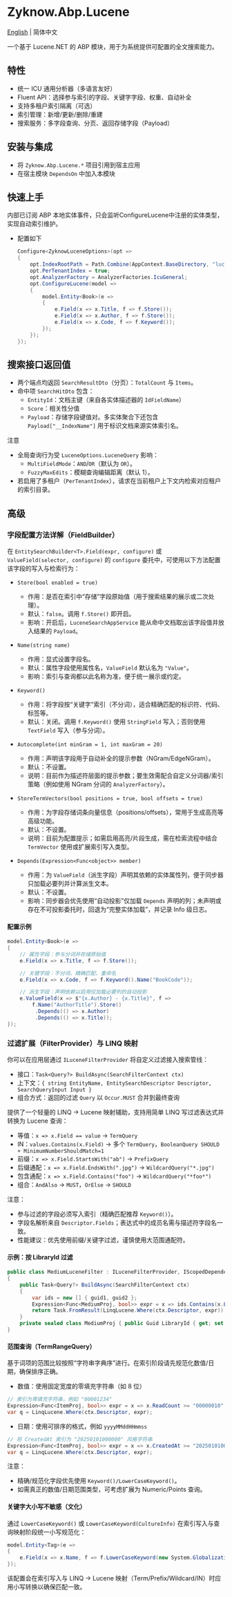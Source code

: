 # Zyknow.Abp.Lucene

[English](README.md) | 简体中文

一个基于 Lucene.NET 的 ABP 模块，用于为系统提供可配置的全文搜索能力。

## 特性

- 统一 ICU 通用分析器（多语言友好）
- Fluent API：选择参与索引的字段、关键字字段、权重、自动补全
- 支持多租户索引隔离（可选）
- 索引管理：新增/更新/删除/重建
- 搜索服务：多字段查询、分页、返回存储字段（Payload）

## 安装与集成

- 将 `Zyknow.Abp.Lucene.*` 项目引用到宿主应用
- 在宿主模块 `DependsOn` 中加入本模块

## 快速上手

内部已订阅 ABP 本地实体事件，只会监听ConfigureLucene中注册的实体类型，实现自动索引维护。

* 配置如下
    ```csharp
    Configure<ZyknowLuceneOptions>(opt =>
    {
        opt.IndexRootPath = Path.Combine(AppContext.BaseDirectory, "lucene-index");
        opt.PerTenantIndex = true;
        opt.AnalyzerFactory = AnalyzerFactories.IcuGeneral;
        opt.ConfigureLucene(model =>
        {
            model.Entity<Book>(e =>
            {
                e.Field(x => x.Title, f => f.Store());
                e.Field(x => x.Author, f => f.Store());
                e.Field(x => x.Code, f => f.Keyword());
            });
        });
    });
    ```

## 搜索接口返回值

- 两个端点均返回 `SearchResultDto`（分页）：`TotalCount` 与 `Items`。
- 命中项 `SearchHitDto` 包含：
  - `EntityId`：文档主键（来自各实体描述器的 `IdFieldName`）
  - `Score`：相关性分值
  - `Payload`：存储字段键值对。多实体聚合下还包含 `Payload["__IndexName"]` 用于标识文档来源实体索引名。

注意

- 全局查询行为受 `LuceneOptions.LuceneQuery` 影响：
  - `MultiFieldMode`：`AND`/`OR`（默认为 `OR`）。
  - `FuzzyMaxEdits`：模糊查询编辑距离（默认 1）。
- 若启用了多租户（`PerTenantIndex`），请求在当前租户上下文内检索对应租户的索引目录。

## 高级

### 字段配置方法详解（FieldBuilder）

在 `EntitySearchBuilder<T>.Field(expr, configure)` 或 `ValueField(selector, configure)` 的 `configure` 委托中，可使用以下方法配置该字段的写入与检索行为：

- `Store(bool enabled = true)`

  - 作用：是否在索引中“存储”字段原始值（用于搜索结果的展示或二次处理）。
  - 默认：`false`。调用 `f.Store()` 即开启。
  - 影响：开启后，`LuceneSearchAppService` 能从命中文档取出该字段值并放入结果的 `Payload`。

- `Name(string name)`

  - 作用：显式设置字段名。
  - 默认：属性字段使用属性名，`ValueField` 默认名为 `"Value"`。
  - 影响：索引与查询都以此名称为准，便于统一展示或约定。

- `Keyword()`

  - 作用：将字段按“关键字”索引（不分词），适合精确匹配的标识符、代码、标签等。
  - 默认：关闭。调用 `f.Keyword()` 使用 `StringField` 写入；否则使用 `TextField` 写入（参与分词）。

- `Autocomplete(int minGram = 1, int maxGram = 20)`

  - 作用：声明该字段用于自动补全的提示参数（NGram/EdgeNGram）。
  - 默认：不设置。
  - 说明：目前作为描述符层面的提示参数；要生效需配合自定义分词器/索引策略（例如使用 NGram 分词的 `AnalyzerFactory`）。

- `StoreTermVectors(bool positions = true, bool offsets = true)`

  - 作用：为字段存储词条向量信息（positions/offsets），常用于生成高亮等高级功能。
  - 默认：不设置。
  - 说明：目前为配置提示；如需启用高亮/片段生成，需在检索流程中结合 `TermVector` 使用或扩展索引写入类型。

- `Depends(Expression<Func<object>> member)`
  - 作用：为 `ValueField`（派生字段）声明其依赖的实体属性列，便于同步器只加载必要列并计算派生文本。
  - 默认：不设置。
  - 影响：同步器会优先使用“自动投影”仅加载 `Depends` 声明的列；未声明或存在不可投影委托时，回退为“完整实体加载”，并记录 Info 级日志。

#### 配置示例

```csharp
model.Entity<Book>(e =>
{
    // 属性字段：参与分词并存储原始值
    e.Field(x => x.Title, f => f.Store());

    // 关键字段：不分词、精确匹配、重命名
    e.Field(x => x.Code, f => f.Keyword().Name("BookCode"));

    // 派生字段：声明依赖以启用仅加载必要列的自动投影
    e.ValueField(x => $"{x.Author} - {x.Title}", f =>
        f.Name("AuthorTitle").Store()
         .Depends(() => x.Author)
         .Depends(() => x.Title));
});
```

### 过滤扩展（FilterProvider）与 LINQ 映射

你可以在应用层通过 `ILuceneFilterProvider` 将自定义过滤接入搜索管线：

- 接口：`Task<Query?> BuildAsync(SearchFilterContext ctx)`
- 上下文：`{ string EntityName, EntitySearchDescriptor Descriptor, SearchQueryInput Input }`
- 组合方式：返回的过滤 `Query` 以 `Occur.MUST` 合并到最终查询

提供了一个轻量的 LINQ → Lucene 映射辅助，支持用简单 LINQ 写过滤表达式并转换为 Lucene 查询：

- 等值：`x => x.Field == value` → `TermQuery`
- IN：`values.Contains(x.Field)` → 多个 `TermQuery`，`BooleanQuery SHOULD + MinimumNumberShouldMatch=1`
- 前缀：`x => x.Field.StartsWith("ab")` → `PrefixQuery`
- 后缀通配：`x => x.Field.EndsWith(".jpg")` → `WildcardQuery("*.jpg")`
- 包含通配：`x => x.Field.Contains("foo")` → `WildcardQuery("*foo*")`
- 组合：`AndAlso` → `MUST`，`OrElse` → `SHOULD`

注意：

- 参与过滤的字段必须写入索引（精确匹配推荐 `Keyword()`）。
- 字段名解析来自 `Descriptor.Fields`；表达式中的成员名需与描述符字段名一致。
- 性能建议：优先使用前缀/关键字过滤，谨慎使用大范围通配符。

#### 示例：按 LibraryId 过滤

```csharp
public class MediumLuceneFilter : ILuceneFilterProvider, IScopedDependency
{
    public Task<Query?> BuildAsync(SearchFilterContext ctx)
    {
        var ids = new [] { guid1, guid2 };
        Expression<Func<MediumProj, bool>> expr = x => ids.Contains(x.LibraryId);
        return Task.FromResult(LinqLucene.Where(ctx.Descriptor, expr));
    }
    private sealed class MediumProj { public Guid LibraryId { get; set; } }
}
```

#### 范围查询（TermRangeQuery）

基于词项的范围比较按照“字符串字典序”进行。在索引阶段请先规范化数值/日期，确保排序正确。

- 数值：使用固定宽度的零填充字符串（如 8 位）

```csharp
// 索引为零填充字符串，例如 "00001234"
Expression<Func<ItemProj, bool>> expr = x => x.ReadCount >= "00000010" && x.ReadCount < "00000100";
var q = LinqLucene.Where(ctx.Descriptor, expr);
```

- 日期：使用可排序的格式，例如 `yyyyMMddHHmmss`

```csharp
// 将 CreatedAt 索引为 "20250101000000" 风格字符串
Expression<Func<ItemProj, bool>> expr = x => x.CreatedAt >= "20250101000000" && x.CreatedAt < "20260101000000";
var q = LinqLucene.Where(ctx.Descriptor, expr);
```

注意：

- 精确/规范化字段优先使用 `Keyword()/LowerCaseKeyword()`。
- 如需真正的数值/日期范围类型，可考虑扩展为 Numeric/Points 查询。

#### 关键字大小写不敏感（文化）

通过 `LowerCaseKeyword()` 或 `LowerCaseKeyword(CultureInfo)` 在索引写入与查询映射阶段统一小写规范化：

```csharp
model.Entity<Tag>(e =>
{
    e.Field(x => x.Name, f => f.LowerCaseKeyword(new System.Globalization.CultureInfo("tr-TR")));
});
```

该配置会在索引写入与 LINQ → Lucene 映射（Term/Prefix/Wildcard/IN）时应用小写转换以确保匹配一致。
